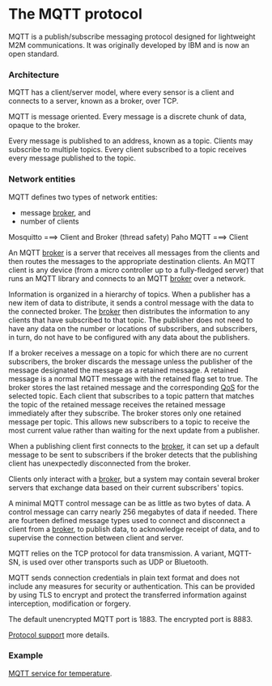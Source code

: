 # The MQTT protocol

MQTT is a publish/subscribe messaging protocol designed for lightweight M2M
communications. It was originally developed by IBM and is now an open standard.

### Architecture

MQTT has a client/server model, where every sensor is a client and connects
to a server, known as a broker, over TCP.

MQTT is message oriented. Every message is a discrete chunk of data, opaque
to the broker.

Every message is published to an address, known as a topic. Clients may
subscribe to multiple topics. Every client subscribed to a topic receives
every message published to the topic.

### Network entities

MQTT defines two types of network entities:
- message [broker](mqtt_broker.md), and
- number of clients

Mosquitto ===> Client and Broker (thread safety)
Paho MQTT ===> Client

An MQTT [broker](mqtt_broker.md) is a server that receives all messages from the clients and
then routes the messages to the appropriate destination clients. An MQTT
client is any device (from a micro controller up to a fully-fledged server)
that runs an MQTT library and connects to an MQTT [broker](mqtt_broker.md) over a network.

Information is organized in a hierarchy of topics. When a publisher has a new
item of data to distribute, it sends a control message with the data to the
connected broker. The [broker](mqtt_broker.md) then distributes the information to any clients
that have subscribed to that topic. The publisher does not need to have any
data on the number or locations of subscribers, and subscribers, in turn, do
not have to be configured with any data about the publishers.

If a broker receives a message on a topic for which there are no current
subscribers, the broker discards the message unless the publisher of the
message designated the message as a retained message. A retained message
is a normal MQTT message with the retained flag set to true. The broker
stores the last retained message and the corresponding [QoS](quality_of_service.md) for the selected
topic. Each client that subscribes to a topic pattern that matches the topic
of the retained message receives the retained message immediately after
they subscribe. The broker stores only one retained message per topic.
This allows new subscribers to a topic to receive the most current value
rather than waiting for the next update from a publisher.

When a publishing client first connects to the [broker](mqtt_broker.md), it can set up a
default message to be sent to subscribers if the broker detects that the
publishing client has unexpectedly disconnected from the broker.

Clients only interact with a [broker](mqtt_broker.md), but a system may contain several
broker servers that exchange data based on their current subscribers' topics.

A minimal MQTT control message can be as little as two bytes of data.
A control message can carry nearly 256 megabytes of data if needed.
There are fourteen defined message types used to connect and disconnect
a client from a [broker](mqtt_broker.md), to publish data, to acknowledge receipt of data,
and to supervise the connection between client and server.

MQTT relies on the TCP protocol for data transmission. A variant, MQTT-SN,
is used over other transports such as UDP or Bluetooth.

MQTT sends connection credentials in plain text format and does not include
any measures for security or authentication. This can be provided by using
TLS to encrypt and protect the transferred information against interception,
modification or forgery.

The default unencrypted MQTT port is 1883. The encrypted port is 8883.

[Protocol support](mqtt_v5.md) more details.

### Example

[MQTT service for temperature](example.md).

